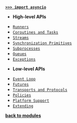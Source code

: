 [**`>>> import asyncio`**](/modules/asyncio/)

- **High-level APIs**

* [`Runners`](/modules/asyncio/Runners/)
* [`Coroutines and Tasks`](/modules/asyncio/CoroutinesAndTasks/)
* [`Streams`](/modules/asyncio/Streams/)
* [`Synchronization Primitives`](/modules/asyncio/SynchronizationPrimitives/)
* [`Subprocesses`](/modules/asyncio/Subprocesses/)
* [`Queues`](/modules/asyncio/Queues/)
* [`Exceptions`](/modules/asyncio/Exceptions/)

- **Low-level APIs**

* [`Event Loop`](/modules/asyncio/EventLoop/)
* [`Futures`](/modules/asyncio/Futures/)
* [`Transports and Protocols`](/modules/asyncio/TransportsAndProtocols/)
* [`Policies`](/modules/asyncio/Policies/)
* [`Platform Support`](/modules/asyncio/PlatformSupport/)
* [`Extending`](/modules/asyncio/Extending/)

[**back to modules**](/modules/)